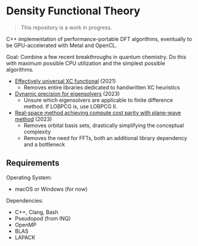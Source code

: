 # Density Functional Theory

> This repository is a work in progress.

C++ implementation of performance-portable DFT algorithms, eventually to be GPU-accelerated with Metal and OpenCL.

Goal: Combine a few recent breakthroughs in quantum chemistry. Do this with maximum possible CPU utilization and the simplest possible algorithms.
- [Effectively universal XC functional](https://www.science.org/doi/10.1126/science.abj6511) (2021)
  - Removes entire libraries dedicated to handwritten XC heuristics
- [Dynamic precision for eigensolvers](https://pubs.acs.org/doi/10.1021/acs.jctc.2c00983) (2023)
  - Unsure which eigensolvers are applicable to finite difference method. If LOBPCG is, use LOBPCG II.
- [Real-space method achieving compute cost parity with plane-wave method](https://arxiv.org/pdf/2303.01937.pdf) (2023)
  - Removes orbital basis sets, drastically simplifying the conceptual complexity
  - Removes the need for FFTs, both an additional library dependency and a bottleneck

## Requirements

Operating System:
- macOS or Windows (for now)

Dependencies:
- C++, Clang, Bash
- Pseudopod (from INQ)
- OpenMP
- BLAS
- LAPACK

